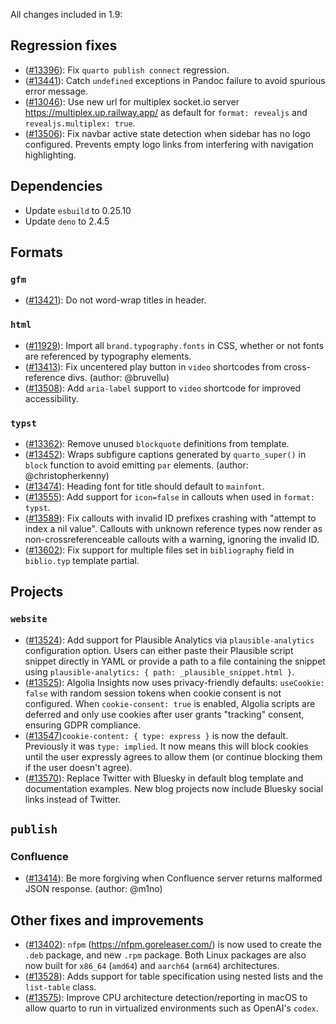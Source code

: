 All changes included in 1.9:

## Regression fixes

- ([#13396](https://github.com/quarto-dev/quarto-cli/issues/13396)): Fix `quarto publish connect` regression.
- ([#13441](https://github.com/quarto-dev/quarto-cli/pull/13441)): Catch `undefined` exceptions in Pandoc failure to avoid spurious error message.
- ([#13046](https://github.com/quarto-dev/quarto-cli/issues/13046)): Use new url for multiplex socket.io server <https://multiplex.up.railway.app/> as default for `format: revealjs` and `revealjs.multiplex: true`.
- ([#13506](https://github.com/quarto-dev/quarto-cli/issues/13506)): Fix navbar active state detection when sidebar has no logo configured. Prevents empty logo links from interfering with navigation highlighting.

## Dependencies

- Update `esbuild` to 0.25.10
- Update `deno` to 2.4.5

## Formats

### `gfm`

- ([#13421](https://github.com/quarto-dev/quarto-cli/issues/13421)): Do not word-wrap titles in header.

### `html`

- ([#11929](https://github.com/quarto-dev/quarto-cli/issues/11929)): Import all `brand.typography.fonts` in CSS, whether or not fonts are referenced by typography elements.
- ([#13413](https://github.com/quarto-dev/quarto-cli/issues/13413)): Fix uncentered play button in `video` shortcodes from cross-reference divs. (author: @bruvellu)
- ([#13508](https://github.com/quarto-dev/quarto-cli/issues/13508)): Add `aria-label` support to `video` shortcode for improved accessibility.

### `typst`

- ([#13362](https://github.com/quarto-dev/quarto-cli/issues/13362)): Remove unused `blockquote` definitions from template.
- ([#13452](https://github.com/quarto-dev/quarto-cli/issues/13452)): Wraps subfigure captions generated by `quarto_super()` in `block` function to avoid emitting `par` elements. (author: @christopherkenny)
- ([#13474](https://github.com/quarto-dev/quarto-cli/issues/13474)): Heading font for title should default to `mainfont`.
- ([#13555](https://github.com/quarto-dev/quarto-cli/issues/13555)): Add support for `icon=false` in callouts when used in `format: typst`.
- ([#13589](https://github.com/quarto-dev/quarto-cli/issues/13589)): Fix callouts with invalid ID prefixes crashing with "attempt to index a nil value". Callouts with unknown reference types now render as non-crossreferenceable callouts with a warning, ignoring the invalid ID.
- ([#13602](https://github.com/quarto-dev/quarto-cli/issues/13602)): Fix support for multiple files set in `bibliography` field in `biblio.typ` template partial.

## Projects

### `website`

- ([#13524](https://github.com/quarto-dev/quarto-cli/issues/13524)): Add support for Plausible Analytics via `plausible-analytics` configuration option. Users can either paste their Plausible script snippet directly in YAML or provide a path to a file containing the snippet using `plausible-analytics: { path: _plausible_snippet.html }`.
- ([#13525](https://github.com/quarto-dev/quarto-cli/issues/13525)): Algolia Insights now uses privacy-friendly defaults: `useCookie: false` with random session tokens when cookie consent is not configured. When `cookie-consent: true` is enabled, Algolia scripts are deferred and only use cookies after user grants "tracking" consent, ensuring GDPR compliance.
- ([#13547](https://github.com/quarto-dev/quarto-cli/issues/13547))`cookie-content: { type: express }` is now the default. Previously it was `type: implied`. It now means this will block cookies until the user expressly agrees to allow them (or continue blocking them if the user doesn't agree).
- ([#13570](https://github.com/quarto-dev/quarto-cli/pull/13570)): Replace Twitter with Bluesky in default blog template and documentation examples. New blog projects now include Bluesky social links instead of Twitter.

## `publish`

### Confluence

- ([#13414](https://github.com/quarto-dev/quarto-cli/issues/13414)): Be more forgiving when Confluence server returns malformed JSON response. (author: @m1no)

## Other fixes and improvements

- ([#13402](https://github.com/quarto-dev/quarto-cli/issues/13402)): `nfpm` (<https://nfpm.goreleaser.com/>) is now used to create the `.deb` package, and new `.rpm` package. Both Linux packages are also now built for `x86_64` (`amd64`) and `aarch64` (`arm64`) architectures.
- ([#13528](https://github.com/quarto-dev/quarto-cli/pull/13528)): Adds support for table specification using nested lists and the `list-table` class.
- ([#13575](https://github.com/quarto-dev/quarto-cli/pull/13575)): Improve CPU architecture detection/reporting in macOS to allow quarto to run in virtualized environments such as OpenAI's `codex`.
